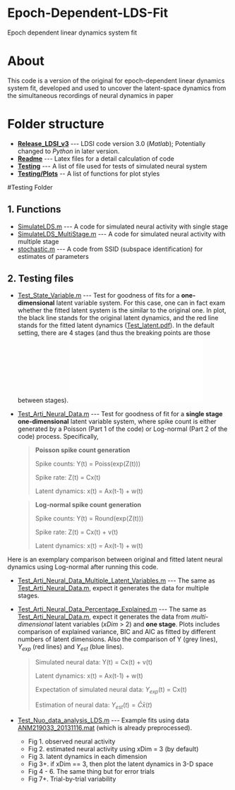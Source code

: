 # Epoch-Dependent-LDS-Fit
Epoch dependent linear dynamics system fit

# About
This code is a version of the original for epoch-dependent linear dynamics system fit, developed and used to uncover the latent-space dynamics from the simultaneous recordings of neural dynamics in paper 

# Folder structure

* [**Release_LDSI_v3**](../Release_LDSI_v3) --- LDSI code version 3.0 (*Matlab*); Potentially changed to *Python* in later version.
* [**Readme**](../Readme)  --- Latex files for a detail calculation of code
* [**Testing**](./) --- A list of file used for tests of simulated neural system
* [**Testing/Plots**](./Plots) -- A list of functions for plot styles

#Testing Folder

## 1. Functions
* [SimulateLDS.m](./SimulateLDS.m) --- A code for simulated neural activity with single stage
* [SimulateLDS_MultiStage.m](./SimulateLDS_MultiStage.m) --- A code for simulated neural activity with multiple stage
* [stochastic.m](./stochastic.m) --- A code from SSID (subspace identification) for estimates of parameters

## 2. Testing files
* [Test_State_Variable.m](./Test_State_Variable.m) --- Test for goodness of fits for a **one-dimensional** latent variable system. For this case, one can in fact exam whether the fitted latent system is the similar to the original one. In plot, the black line stands for the original latent dynamics, and the red line stands for the fitted latent dynamics ([Test_latent.pdf](./Test_latent.pdf)). In the default setting, there are 4 stages (and thus the breaking points are those between stages).
![Test_latent.pdf](Test_latent.pdf)

 * [Test_Arti_Neural_Data.m](./Test_Arti_Neural_Data.m) --- Test for goodness of fit for a __single stage one-dimensional__ latent variable system, where spike count is either generated by a Poisson (Part 1 of the code) or Log-normal (Part 2 of the code) process. Specifically,

	>
	>__Poisson spike count generation__
	>
	>Spike counts: Y(t) = Poiss(exp(Z(t)))
	>
	>Spike rate: Z(t) = Cx(t)
	>
	>Latent dynamics: x(t) = Ax(t-1) + w(t)

	>__Log-normal spike count generation__
	>
	>Spike counts: Y(t) = Round(exp(Z(t)))
	>
	>Spike rate: Z(t) = Cx(t) + v(t)
	>
	>Latent dynamics: x(t) = Ax(t-1) + w(t)

Here is an exemplary comparison between original and fitted latent neural dynamics using Log-normal after running this code.

* [Test_Arti_Neural_Data_Multiple_Latent_Variables.m](./Test_Arti_Neural_Data_Multiple_Latent_Variables.m) --- The same as [Test_Arti_Neural_Data.m](./Test_Arti_Neural_Data.m), expect it generates the data for multiple stages.
* [Test_Arti_Neural_Data_Percentage_Explained.m](./Test_Arti_Neural_Data_Percentage_Explained.m) --- The same as [Test_Arti_Neural_Data.m](./Test_Arti_Neural_Data.m), expect it generates the data from *multi-dimensional* latent variables (_xDim_ > 2) and __one stage__. Plots includes comparison of explained variance, BIC and AIC as fitted by different numbers of latent dimensions. Also the comparison of Y (grey lines), $Y_{exp}$ (red lines) and $Y_{est}$ (blue lines).

	>Simulated neural data: Y(t) = Cx(t) + v(t)
	>
	>Latent dynamics: x(t) = Ax(t-1) + w(t)
	>
	>Expectation of simulated neural data: $Y_{exp}$(t) = Cx(t)
	>
	>Estimation of neural data: $Y_{est}(t) = \bar{C} \bar{x}(t)$
* [Test_Nuo_data_analysis_LDS.m](./Test_Nuo_data_analysis_LDS.m) ---  Example fits using data [ANM219033_20131116.mat](./ANM219033_20131116.mat) (which is already preprocessed).
	* Fig 1. observed neural activity
	* Fig 2. estimated neural activity using xDim = 3 (by default)
	* Fig 3. latent dynamics in each dimension
	* Fig 3+. if xDim == 3, then plot the latent dynamics in 3-D space
	* Fig 4 - 6. The same thing but for error trials
	* Fig 7+. Trial-by-trial variability
